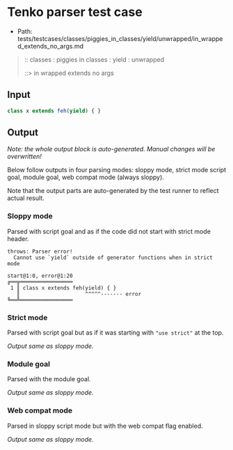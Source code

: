 # Tenko parser test case

- Path: tests/testcases/classes/piggies_in_classes/yield/unwrapped/in_wrapped_extends_no_args.md

> :: classes : piggies in classes : yield : unwrapped
>
> ::> in wrapped extends no args

## Input

`````js
class x extends feh(yield) { }
`````

## Output

_Note: the whole output block is auto-generated. Manual changes will be overwritten!_

Below follow outputs in four parsing modes: sloppy mode, strict mode script goal, module goal, web compat mode (always sloppy).

Note that the output parts are auto-generated by the test runner to reflect actual result.

### Sloppy mode

Parsed with script goal and as if the code did not start with strict mode header.

`````
throws: Parser error!
  Cannot use `yield` outside of generator functions when in strict mode

start@1:0, error@1:20
╔══╦═════════════════
 1 ║ class x extends feh(yield) { }
   ║                     ^^^^^------- error
╚══╩═════════════════

`````

### Strict mode

Parsed with script goal but as if it was starting with `"use strict"` at the top.

_Output same as sloppy mode._

### Module goal

Parsed with the module goal.

_Output same as sloppy mode._

### Web compat mode

Parsed in sloppy script mode but with the web compat flag enabled.

_Output same as sloppy mode._
